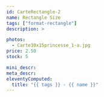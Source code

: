 ```yaml
---
id: CarteRectangle-2
name: Rectangle Size
tags: ["format-rectangle"]
description: >

photos:
  - Carte10x15princesse_1-a.jpg
price: 2.50
stock: 5

mini_descr:
meta_descr:
eleventyComputed:
  title: "{{ tags }} - {{ name }}"
---
```


